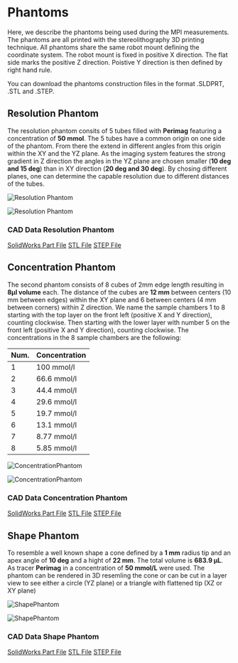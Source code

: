 # Phantoms

Here, we describe the phantoms being used during the MPI measurements. The phantoms are all printed with the stereolithography 3D printing technique. All phantoms share the same robot mount defining the coordinate system. The robot mount is fixed in positive X direction. The flat side marks the positive Z direction. Poistive Y direction is then defined by right hand rule.

You can download the phantoms construction files in the format .SLDPRT, .STL and .STEP.


## Resolution Phantom

The resolution phantom consits of 5 tubes filled with **Perimag** featuring a concentration of **50 mmol**.
The 5 tubes have a common origin on one side of the phantom. From there the extend in different angles from this origin within the XY and the YZ plane. As the imaging system features the strong gradient in Z direction the angles in the YZ plane are chosen smaller (**10 deg and 15 deg**) than in XY direction (**20 deg and 30 deg**).
By chosing different planes, one can determine the capable resolution due to different distances of the tubes.

![Resolution Phantom](./phantoms/resolutionPhantom/resolutionPhantom_1Small.JPG)

![Resolution Phantom](./phantoms/resolutionPhantom/resolutionPhantom_2.JPG)

### CAD Data Resolution Phantom

[SolidWorks Part File](./phantoms/resolutionPhantom/Phantom1_Resolution.SLDPRT)
[STL File](./phantoms/resolutionPhantom/Phantom1_Resolution.STL)
[STEP File](./phantoms/resolutionPhantom/Phantom1_Resolution.STEP)


## Concentration Phantom

The second phantom consists of 8 cubes of 2mm edge length resulting in **8µl volume** each. The distance of the cubes are **12 mm** between centers (10 mm between edges)  within the XY plane and 6 between centers (4 mm between corners) within Z direction.
We name the sample chambers 1 to 8 starting with the top layer on the front left (positive X and Y direction), counting clockwise. Then starting with the lower layer with number 5 on the front left (positive X and Y direction), counting clockwise.
The concentrations in the 8 sample chambers are the following:

| Num. | Concentration |
| ------------------ | ------ |
| 1 | 100 mmol/l |
| 2 | 66.6 mmol/l |
| 3 | 44.4 mmol/l |
| 4 | 29.6 mmol/l |
| 5 | 19.7 mmol/l |
| 6 | 13.1 mmol/l |
| 7 | 8.77 mmol/l |
| 8 | 5.85 mmol/l |

![ConcentrationPhantom](./phantoms/concentrationPhantom/concentrationPhantom3.png)

![ConcentrationPhantom](./phantoms/concentrationPhantom/concentrationPhantom2.jpg)

### CAD Data Concentration Phantom

[SolidWorks Part File](./phantoms/concentrationPhantom/Phantom2_Concentration.SLDPRT)
[STL File](./phantoms/concentrationPhantom/Phantom2_Concentration.STL)
[STEP File](./phantoms/concentrationPhantom/Phantom2_Concentration.STEP)

## Shape Phantom

To resemble a well known shape a cone defined by a **1 mm** radius tip and an apex angle of **10 deg** and a hight of **22 mm**. The total volume is **683.9 µL**. As tracer **Perimag** in a concentration of **50 mmol/L** were used. The phantom can be rendered in 3D resemling the cone or can be cut in a layer view to see either a circle (YZ plane) or a triangle with flattened tip (XZ or XY plane)

![ShapePhantom](./phantoms/shapePhantom/shapePhantom_1.JPG)

![ShapePhantom](./phantoms/shapePhantom/shapePhantom_2.JPG)

### CAD Data Shape Phantom

[SolidWorks Part File](./phantoms/shapePhantom/Phantom3_Shape.SLDPRT)
[STL File](./phantoms/shapePhantom/Phantom3_Shape.STL)
[STEP File](./phantoms/shapePhantom/Phantom3_Shape.STEP)
